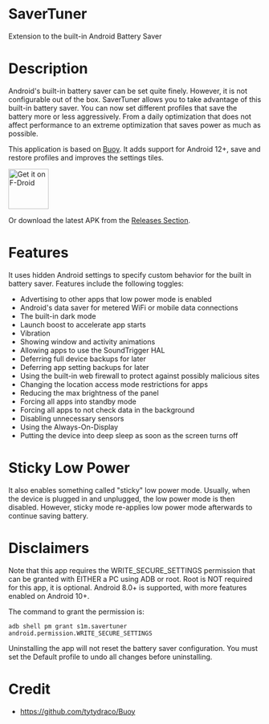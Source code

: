 # SaverTuner
Extension to the built-in Android Battery Saver

# Description
Android's built-in battery saver can be set quite finely. However, it is not configurable out of the box. SaverTuner allows you to take advantage of this built-in battery saver. You can now set different profiles that save the battery more or less aggressively. From a daily optimization that does not affect performance to an extreme optimization that saves power as much as possible.

This application is based on [Buoy](https://github.com/tytydraco/Buoy). It adds support for Android 12+, save and restore profiles and improves the settings tiles.

[<img src="https://fdroid.gitlab.io/artwork/badge/get-it-on.png"
     alt="Get it on F-Droid"
     height="80">](https://f-droid.org/packages/org.ligi.gobandroidhd.ai.gnugo/)

Or download the latest APK from the [Releases Section](https://f-droid.org/packages/s1m.savertuner/).

# Features
It uses hidden Android settings to specify custom behavior for the built in battery saver. Features include the following toggles:

- Advertising to other apps that low power mode is enabled
- Android's data saver for metered WiFi or mobile data connections
- The built-in dark mode
- Launch boost to accelerate app starts
- Vibration
- Showing window and activity animations
- Allowing apps to use the SoundTrigger HAL
- Deferring full device backups for later
- Deferring app setting backups for later
- Using the built-in web firewall to protect against possibly malicious sites
- Changing the location access mode restrictions for apps
- Reducing the max brightness of the panel
- Forcing all apps into standby mode
- Forcing all apps to not check data in the background
- Disabling unnecessary sensors
- Using the Always-On-Display
- Putting the device into deep sleep as soon as the screen turns off

# Sticky Low Power
It also enables something called "sticky" low power mode. Usually, when the device is plugged in and unplugged, the low power mode is then disabled. However, sticky mode re-applies low power mode afterwards to continue saving battery.

# Disclaimers
Note that this app requires the WRITE_SECURE_SETTINGS permission that can be granted with EITHER a PC using ADB or root. Root is NOT required for this app, it is optional. Android 8.0+ is supported, with more features enabled on Android 10+.

The command to grant the permission is:

```
adb shell pm grant s1m.savertuner android.permission.WRITE_SECURE_SETTINGS
```

Uninstalling the app will not reset the battery saver configuration. You must set the Default profile to undo all changes before uninstalling.

# Credit

- <https://github.com/tytydraco/Buoy>
